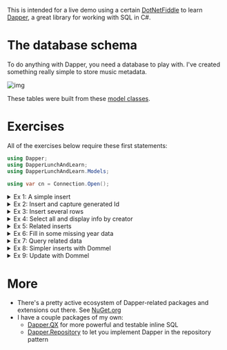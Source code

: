 This is intended for a live demo using a certain [DotNetFiddle](https://dotnetfiddle.net/Bni3CE) to learn [Dapper](https://github.com/DapperLib/Dapper), a great library for working with SQL in C#.

# The database schema

To do anything with Dapper, you need a database to play with. I've created something really simple to store music metadata.

![img](https://adamosoftware.blob.core.windows.net/images/5I6RP2L4P0.png)

These tables were built from these [model classes](https://github.com/adamfoneil/DapperLunchAndLearn/tree/master/DapperLunchAndLearn/Models).

# Exercises

All of the exercises below require these first statements:

```csharp
using Dapper;
using DapperLunchAndLearn;
using DapperLunchAndLearn.Models;

using var cn = Connection.Open();
```

<details>
<summary>Ex 1: A simple insert</summary>

This is a single insert using one of a model class instance as a parameter. Fill in `<your name>` with a string that is your name.
    
```csharp
await cn.ExecuteAsync("INSERT INTO [Artist] ([Name], [CreatedBy]) VALUES (@Name, @CreatedBy)", new Artist()
{
    Name = "Talking Heads",
    CreatedBy = <your name>
});
```
</details>

<details>
<summary>Ex 2: Insert and capture generated Id</summary>

Here we perform a similar insert, but capture the generated Id value.

```csharp
var id = await cn.QuerySingleAsync<int>(
    @"INSERT INTO [Artist] ([Name], [CreatedBy]) VALUES (@Name, @CreatedBy);
    SELECT SCOPE_IDENTITY()", new Artist()
{
    Name = "Celine Dion",
    CreatedBy = "adamo"
});

Console.WriteLine($"Id = {id}");
```
</details>

<details>
    <summary>Ex 3: Insert several rows</summary>
    
In this example, we build a set of `Artist` from an array of strings using LINQ `Select`. Then we insert of all those `Artist` instances individually. Fill in your own artists!
    
```csharp
var artists = new[]
{
    "Duran Duran", "Devo", "Midnight Oil"
}.Select(name => new Artist() 
{ 
    Name = name, 
    CreatedBy = "adamo" 
});

foreach (var artist in artists)
{
    await cn.ExecuteAsync("INSERT INTO [Artist] ([Name], [CreatedBy]) VALUES (@Name, @CreatedBy)", artist);
}
```
</details>

<details>
    <summary>Ex 4: Select all and display info by creator</summary>
    
Now we're querying data! We take a plain "flat" result set with no grouping and use LINQ `GroupBy` to shape the output. Watch for opportunities to combine LINQ and SQL to do useful things. Don't see LINQ and Dapper as mutually exclusive.
    
```csharp
var allArtists = await cn.QueryAsync<Artist>("SELECT * FROM [Artist] ORDER BY [Name]");

foreach (var creatorGrp in allArtists.GroupBy(row => row.CreatedBy))
{
    Console.WriteLine($"{creatorGrp.Key} ({creatorGrp.Count()})");
    foreach (var artist in creatorGrp)
    {
        Console.WriteLine($"\t{artist.Name}: {artist.Id}");
    }    
}
```
</details>

<details>
    <summary>Ex 5: Related inserts</summary>
    
Let's build a structure of related artists, albums, and songs and insert them together, chaining the foreign keys properly. In case we end up adding duplicate artists names, I made the inserts idempotent. Fill in your own artists, albums, and as much song data as you feel like.
    
```csharp
var data = new Artist[]
{
    new Artist
    {
        Name = "Paul Simon",
        Albums = new Album[]
        {
            new Album() 
            { 
                Title = "Graceland",
                Songs = new Song[]
                {
                    new Song() { Title = "Boy in the Bubble", TrackNumber = 1 },
                    new Song() { Title = "Graceland", TrackNumber = 2 }
                }
            },
            new Album() { Title = "Rhythm of the Saints" },
            new Album() { Title = "So Beautiful or So What" }
        }
    },
    new Artist
    {
        Name = "U2",
        Albums = new Album[]
        {
            new Album() { Title = "Boy" },
            new Album() { Title = "War" },
            new Album() { Title = "The Joshua Tree" }
        }
    }
};

foreach (var artist in data)
{
    artist.CreatedBy = "adamo";
    var artistId = await cn.QuerySingleAsync<int>(
        @"INSERT INTO [Artist] ([Name], [CreatedBy]) 
        SELECT @Name, @CreatedBy WHERE NOT EXISTS(SELECT 1 FROM [Artist] WHERE [Name]=@Name);
        SELECT [Id] FROM [Artist] WHERE [Name]=@Name", artist);

    foreach (var album in artist.Albums)
    {
        album.ArtistId = artistId;
        album.CreatedBy = artist.CreatedBy;
        var albumId = await cn.QuerySingleAsync<int>(
            @"INSERT INTO [Album] ([ArtistId], [Title], [CreatedBy])
            SELECT @ArtistId, @Title, @CreatedBy WHERE NOT EXISTS(SELECT 1 FROM [Album] WHERE [ArtistId]=@ArtistId AND [Title]=@Title);
            SELECT [Id] FROM [Album] WHERE [ArtistId]=@ArtistId AND [Title]=@Title", album);

        if (album.Songs == null) continue;

        foreach (var song in album.Songs)
        {
            song.AlbumId = albumId;
            song.CreatedBy = album.CreatedBy;
            await cn.ExecuteAsync(
                @"INSERT INTO [Song] ([AlbumId], [Title], [TrackNumber], [CreatedBy])
                SELECT @AlbumId, @Title, @TrackNumber, @CreatedBy WHERE NOT EXISTS(SELECT 1 FROM [Song] WHERE [AlbumId]=@AlbumId AND [Title]=@Title)", song);
        }
    }
}
```
</details>

<details>
    <summary>Ex 6: Fill in some missing year data</summary>
    
Let's fill in some missing year data for albums already inserted, then query it to see what we have. Notice how the artist name is joined into the results. Without this, we would see only the `ArtistId` in the output. For that to work, we have to add an `ArtistName` column ([property](https://github.com/adamfoneil/DapperLunchAndLearn/blob/master/DapperLunchAndLearn/Models/Album.cs#L25)) to our model class. I use the `[NotMapped]` attribute to make sure I don't create it as an actual column in the database.
    
```csharp
var updates = new Album[]
{
    new Album() { Title = "Boy", Year = 1980 },
    new Album() { Title = "Graceland", Year = 1986 },
    new Album() { Title = "The Joshua Tree", Year = 1987 }
};

foreach (var album in updates)
{
    await cn.ExecuteAsync("UPDATE [Album] SET [Year]=@Year WHERE [Title]=@Title", album);
}

var allAbums = await cn.QueryAsync<Album>(
    @"SELECT 
        [alb].*, 
        [art].[Name] AS [ArtistName]
    FROM 
        [Album] [alb] INNER JOIN [Artist] [art] ON [alb].[ArtistId]=[art].[Id]
    WHERE 
        [alb].[Year] IS NOT NULL");

foreach (var album in allAbums) Console.WriteLine($"{album.ArtistName}: {album.Title} ({album.Year}), entered by {album.CreatedBy}");
```
</details>

<details>
    <summary>Ex 7: Query related data</summary>

Often you'll need to query related together, such as header and detail rows. I believe there's a clever way to map nested data with Dapper, but the way I do it that I understand is to do several queries at the outset, then divide up the results by some key value using LINQ `ToLookup`. From a performance standpoint, the important thing is to avoid queries within loops. Instead, execute one database roundtrip, then use LINQ methods to shape the results in memory in a useful way.
    
This example queries artists, albums, and songs, and groups them by their respective parent key value. Then it outputs everything to the console.
  
```csharp
var allArtists = await cn.QueryAsync<Artist>("SELECT * FROM [Artist]");
var albumsByArtist = (await cn.QueryAsync<Album>("SELECT * FROM [Album]")).ToLookup(row => row.ArtistId);
var songsByAlbum = (await cn.QueryAsync<Song>("SELECT * FROM [Song] ORDER BY [TrackNumber]")).ToLookup(row => row.AlbumId);

foreach (var artist in allArtists)
{
    artist.Albums = albumsByArtist[artist.Id];
    foreach (var album in artist.Albums) album.Songs = songsByAlbum[album.Id];

    Console.WriteLine(artist.Name);
    foreach (var album in artist.Albums)
    {
        Console.WriteLine($"\t{album.Title} ({album.Year})");
        foreach (var song in album.Songs)
        {
            Console.WriteLine($"\t\t{song.TrackNumber}: {song.Title}");
        }
    }
}
```   
</details>

<details>
    <summary>Ex 8: Simpler inserts with Dommel</summary>
    
The [Dommel](https://github.com/HenkMollema/Dommel) library offers some extension methods to make it simple to insert and update from model classes. Fill in your own artist name and user name. By default, Dommel assumes that your table names are the plural form of your class name. You can override this with the [Table](https://github.com/adamfoneil/DapperLunchAndLearn/blob/master/DapperLunchAndLearn/Models/Artist.cs#L8) attribute. Dommel also seems to require an explicit `Key` property. I set this in my [BaseTable](https://github.com/adamfoneil/DapperLunchAndLearn/blob/master/DapperLunchAndLearn/Models/Conventions/BaseTable.cs#L8) so all my models inherit it.
     
```csharp
var objId = await cn.InsertAsync(new Artist()
{
    Name = "Beck",
    CreatedBy = "<your name>"
});

var id = Convert.ToInt32(objId);

Console.WriteLine($"id = {id}");
```
</details>

<details>
    <summary>Ex 9: Update with Dommel</summary>
    
Updating a row is similarly very easy with Dommel. Here, I'm creating a new row, capturing its `Id`, updating, then fetching it again.
    
```csharp
var artist = new Artist()
{
    Name = "Elvis Presley",
    CreatedBy = "adamo"
};

var objId = await cn.InsertAsync(artist);
artist.Id = Convert.ToInt32(objId);

artist.Name = "John Williams";
await cn.UpdateAsync(artist);

artist = await cn.GetAsync<Artist>(objId);

// should be John Williams
Console.WriteLine(artist.Name);
```
</details>

# More
- There's a pretty active ecosystem of Dapper-related packages and extensions out there. See [NuGet.org](https://www.nuget.org/packages?q=dapper)
- I have a couple packages of my own:
    - [Dapper.QX](https://github.com/adamfoneil/Dapper.QX) for more powerful and testable inline SQL
    - [Dapper.Repository](https://github.com/adamfoneil/Dapper.Repository) to let you implement Dapper in the repository pattern

